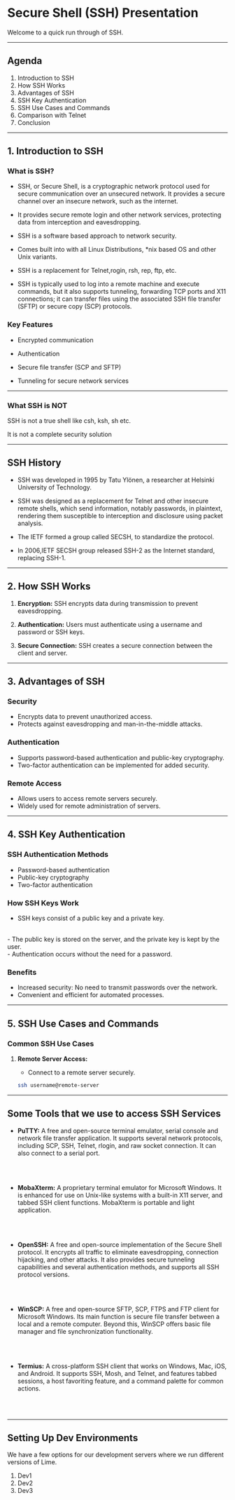 Secure Shell (SSH) Presentation
==================================

Welcome to a quick run through of SSH.

---

## Agenda

1. Introduction to SSH
2. How SSH Works
3. Advantages of SSH
4. SSH Key Authentication
5. SSH Use Cases and Commands
6. Comparison with Telnet
7. Conclusion

---

## 1. Introduction to SSH

### What is SSH?

- SSH, or Secure Shell, is a cryptographic network protocol used for secure communication over an unsecured network. It provides a secure channel over an insecure network, such as the internet.


- It provides secure remote login and other network services, protecting data from interception and eavesdropping.

- SSH is a software based approach to network security.

- Comes built into with all Linux Distributions, *nix based OS and other Unix variants.

- SSH is a replacement for Telnet,rogin, rsh, rep, ftp, etc.

- SSH is typically used to log into a remote machine and execute commands, but it also supports tunneling, forwarding TCP ports and X11 connections; it can transfer files using the associated SSH file transfer (SFTP) or secure copy (SCP) protocols.

### Key Features

- Encrypted communication

- Authentication

- Secure file transfer (SCP and SFTP)

- Tunneling for secure network services

---

### What SSH is NOT

SSH is not a true shell like csh, ksh, sh etc.

It is not a complete security solution


---

## SSH History

- SSH was developed in 1995 by Tatu Ylönen, a researcher at Helsinki University of Technology.

- SSH was designed as a replacement for Telnet and other insecure remote shells, which send information, notably passwords, in plaintext, rendering them susceptible to interception and disclosure using packet analysis.

- The IETF formed a group called SECSH, to standardize the protocol.

- In 2006,IETF SECSH group released SSH-2 as the Internet standard, replacing SSH-1.

---

## 2. How SSH Works

1. **Encryption:** SSH encrypts data during transmission to prevent eavesdropping.

2. **Authentication:** Users must authenticate using a username and password or SSH keys.

3. **Secure Connection:** SSH creates a secure connection between the client and server.


---

## 3. Advantages of SSH

### Security

- Encrypts data to prevent unauthorized access.
- Protects against eavesdropping and man-in-the-middle attacks.

### Authentication

- Supports password-based authentication and public-key cryptography.
- Two-factor authentication can be implemented for added security.  

### Remote Access

- Allows users to access remote servers securely.
- Widely used for remote administration of servers.

---

## 4. SSH Key Authentication

### SSH Authentication Methods

- Password-based authentication
- Public-key cryptography
- Two-factor authentication

### How SSH Keys Work

- SSH keys consist of a public key and a private key.
<br>
- The public key is stored on the server, and the private key is kept by the user.
<br>
- Authentication occurs without the need for a password.
<br>

### Benefits

- Increased security: No need to transmit passwords over the network.
- Convenient and efficient for automated processes.

---

## 5. SSH Use Cases and Commands

### Common SSH Use Cases

1. **Remote Server Access:**
   - Connect to a remote server securely.

   ```bash
   ssh username@remote-server

---

## Some Tools that we use to access SSH Services

- **PuTTY:** A free and open-source terminal emulator, serial console and network file transfer application. It supports several network protocols, including SCP, SSH, Telnet, rlogin, and raw socket connection. It can also connect to a serial port.
<br>
<br>


- **MobaXterm:** A proprietary terminal emulator for Microsoft Windows. It is enhanced for use on Unix-like systems with a built-in X11 server, and tabbed SSH client functions. MobaXterm is portable and light application.
<br>
<br>


- **OpenSSH:** A free and open-source implementation of the Secure Shell protocol. It encrypts all traffic to eliminate eavesdropping, connection hijacking, and other attacks. It also provides secure tunneling capabilities and several authentication methods, and supports all SSH protocol versions.
<br>
<br>


- **WinSCP:** A free and open-source SFTP, SCP, FTPS and FTP client for Microsoft Windows. Its main function is secure file transfer between a local and a remote computer. Beyond this, WinSCP offers basic file manager and file synchronization functionality.
<br>
<br>


- **Termius:** A cross-platform SSH client that works on Windows, Mac, iOS, and Android. It supports SSH, Mosh, and Telnet, and features tabbed sessions, a host favoriting feature, and a command palette for common actions.
<br>
<br>

---

## Setting Up Dev Environments

We have a few options for our development servers where we run different versions of Lime.

1. Dev1
2. Dev2
3. Dev3